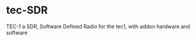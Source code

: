 # tec-SDR
TEC-1 a SDR, Software Defined Radio for the tec1, with addon hardware and software
 

 
 
